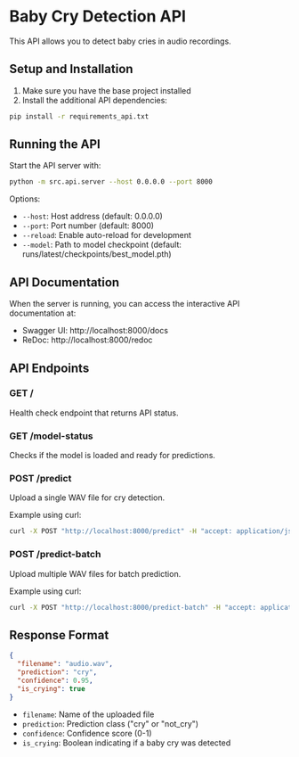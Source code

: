 # Baby Cry Detection API

This API allows you to detect baby cries in audio recordings.

## Setup and Installation

1. Make sure you have the base project installed
2. Install the additional API dependencies:

```bash
pip install -r requirements_api.txt
```

## Running the API

Start the API server with:

```bash
python -m src.api.server --host 0.0.0.0 --port 8000
```

Options:
- `--host`: Host address (default: 0.0.0.0)
- `--port`: Port number (default: 8000)
- `--reload`: Enable auto-reload for development
- `--model`: Path to model checkpoint (default: runs/latest/checkpoints/best_model.pth)

## API Documentation

When the server is running, you can access the interactive API documentation at:
- Swagger UI: http://localhost:8000/docs
- ReDoc: http://localhost:8000/redoc

## API Endpoints

### GET /
Health check endpoint that returns API status.

### GET /model-status
Checks if the model is loaded and ready for predictions.

### POST /predict
Upload a single WAV file for cry detection.

Example using curl:
```bash
curl -X POST "http://localhost:8000/predict" -H "accept: application/json" -H "Content-Type: multipart/form-data" -F "file=@path/to/your/audio.wav"
```

### POST /predict-batch
Upload multiple WAV files for batch prediction.

Example using curl:
```bash
curl -X POST "http://localhost:8000/predict-batch" -H "accept: application/json" -H "Content-Type: multipart/form-data" -F "files=@file1.wav" -F "files=@file2.wav"
```

## Response Format

```json
{
  "filename": "audio.wav",
  "prediction": "cry",
  "confidence": 0.95,
  "is_crying": true
}
```

- `filename`: Name of the uploaded file
- `prediction`: Prediction class ("cry" or "not_cry")
- `confidence`: Confidence score (0-1)
- `is_crying`: Boolean indicating if a baby cry was detected
